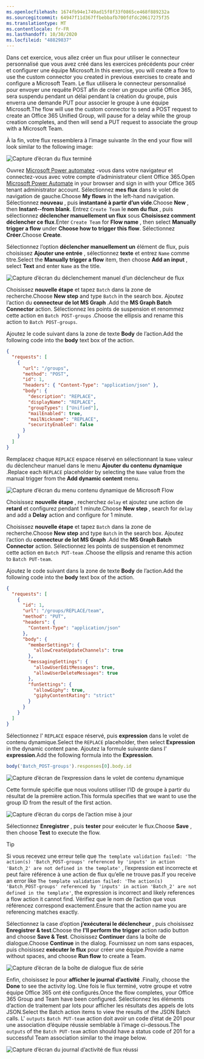 ```yaml
---
ms.openlocfilehash: 1674fb94e1749ad15f8f33f0865ce468f889232a
ms.sourcegitcommit: 64947f11d367ffbebbafb700fdfdc20617275f35
ms.translationtype: MT
ms.contentlocale: fr-FR
ms.lasthandoff: 10/30/2020
ms.locfileid: "48829837"
---
```

<!-- markdownlint-disable MD002 MD041 -->

<span data-ttu-id="78b6e-101">Dans cet exercice, vous allez créer un flux pour utiliser le connecteur personnalisé que vous avez créé dans les exercices précédents pour créer et configurer une équipe Microsoft.</span><span class="sxs-lookup"><span data-stu-id="78b6e-101">In this exercise, you will create a flow to use the custom connector you created in previous exercises to create and configure a Microsoft Team.</span></span> <span data-ttu-id="78b6e-102">Le flux utilisera le connecteur personnalisé pour envoyer une requête POST afin de créer un groupe unifié Office 365, sera suspendu pendant un délai pendant la création du groupe, puis enverra une demande PUT pour associer le groupe à une équipe Microsoft.</span><span class="sxs-lookup"><span data-stu-id="78b6e-102">The flow will use the custom connector to send a POST request to create an Office 365 Unified Group, will pause for a delay while the group creation completes, and then will send a PUT request to associate the group with a Microsoft Team.</span></span>

<span data-ttu-id="78b6e-103">À la fin, votre flux ressemblera à l’image suivante :</span><span class="sxs-lookup"><span data-stu-id="78b6e-103">In the end your flow will look similar to the following image:</span></span>

![Capture d’écran du flux terminé](./images/completed-flow.png)

<span data-ttu-id="78b6e-105">Ouvrez [Microsoft Power automatez](https://flow.microsoft.com) -vous dans votre navigateur et connectez-vous avec votre compte d’administrateur client Office 365.</span><span class="sxs-lookup"><span data-stu-id="78b6e-105">Open [Microsoft Power Automate](https://flow.microsoft.com) in your browser and sign in with your Office 365 tenant administrator account.</span></span> <span data-ttu-id="78b6e-106">Sélectionnez **mes flux** dans le volet de navigation de gauche.</span><span class="sxs-lookup"><span data-stu-id="78b6e-106">Choose **My flows** in the left-hand navigation.</span></span> <span data-ttu-id="78b6e-107">Sélectionnez **nouveau** , puis **instantané à partir d’un vide**.</span><span class="sxs-lookup"><span data-stu-id="78b6e-107">Choose **New** , then **Instant--from blank**.</span></span> <span data-ttu-id="78b6e-108">Entrez `Create Team` le **nom du flux** , puis sélectionnez **déclencher manuellement un flux** sous **Choisissez comment déclencher ce flux**.</span><span class="sxs-lookup"><span data-stu-id="78b6e-108">Enter `Create Team` for **Flow name** , then select **Manually trigger a flow** under **Choose how to trigger this flow**.</span></span> <span data-ttu-id="78b6e-109">Sélectionnez **Créer**.</span><span class="sxs-lookup"><span data-stu-id="78b6e-109">Choose **Create**.</span></span>

<span data-ttu-id="78b6e-110">Sélectionnez l’option **déclencher manuellement un** élément de flux, puis choisissez **Ajouter une entrée** , sélectionnez **texte** et entrez `Name` comme titre.</span><span class="sxs-lookup"><span data-stu-id="78b6e-110">Select the **Manually trigger a flow** item, then choose **Add an input** , select **Text** and enter `Name` as the title.</span></span>

![Capture d’écran du déclenchement manuel d’un déclencheur de flux](./images/manually-trigger.png)

<span data-ttu-id="78b6e-112">Choisissez **nouvelle étape** et tapez `Batch` dans la zone de recherche.</span><span class="sxs-lookup"><span data-stu-id="78b6e-112">Choose **New step** and type `Batch` in the search box.</span></span> <span data-ttu-id="78b6e-113">Ajoutez l’action du **connecteur de lot MS Graph** .</span><span class="sxs-lookup"><span data-stu-id="78b6e-113">Add the **MS Graph Batch Connector** action.</span></span> <span data-ttu-id="78b6e-114">Sélectionnez les points de suspension et renommez cette action en `Batch POST-groups` .</span><span class="sxs-lookup"><span data-stu-id="78b6e-114">Choose the ellipsis and rename this action to `Batch POST-groups`.</span></span>

<span data-ttu-id="78b6e-115">Ajoutez le code suivant dans la zone de texte **Body** de l’action.</span><span class="sxs-lookup"><span data-stu-id="78b6e-115">Add the following code into the **body** text box of the action.</span></span>

```json
{
  "requests": [
    {
      "url": "/groups",
      "method": "POST",
      "id": 1,
      "headers": { "Content-Type": "application/json" },
      "body": {
        "description": "REPLACE",
        "displayName": "REPLACE",
        "groupTypes": ["Unified"],
        "mailEnabled": true,
        "mailNickname": "REPLACE",
        "securityEnabled": false
      }
    }
  ]
}
```

<span data-ttu-id="78b6e-116">Remplacez chaque `REPLACE` espace réservé en sélectionnant la `Name` valeur du déclencheur manuel dans le menu **Ajouter du contenu dynamique** .</span><span class="sxs-lookup"><span data-stu-id="78b6e-116">Replace each `REPLACE` placeholder by selecting the `Name` value from the manual trigger from the **Add dynamic content** menu.</span></span>

![Capture d’écran du menu contenu dynamique de Microsoft Flow](./images/dynamic-content.png)

<span data-ttu-id="78b6e-118">Choisissez **nouvelle étape** , recherchez `delay` et ajoutez une action de **retard** et configurez pendant 1 minute.</span><span class="sxs-lookup"><span data-stu-id="78b6e-118">Choose **New step** , search for `delay` and add a **Delay** action and configure for 1 minute.</span></span>

<span data-ttu-id="78b6e-119">Choisissez **nouvelle étape** et tapez `Batch` dans la zone de recherche.</span><span class="sxs-lookup"><span data-stu-id="78b6e-119">Choose **New step** and type `Batch` in the search box.</span></span> <span data-ttu-id="78b6e-120">Ajoutez l’action du **connecteur de lot MS Graph** .</span><span class="sxs-lookup"><span data-stu-id="78b6e-120">Add the **MS Graph Batch Connector** action.</span></span> <span data-ttu-id="78b6e-121">Sélectionnez les points de suspension et renommez cette action en `Batch PUT-team` .</span><span class="sxs-lookup"><span data-stu-id="78b6e-121">Choose the ellipsis and rename this action to `Batch PUT-team`.</span></span>

<span data-ttu-id="78b6e-122">Ajoutez le code suivant dans la zone de texte **Body** de l’action.</span><span class="sxs-lookup"><span data-stu-id="78b6e-122">Add the following code into the **body** text box of the action.</span></span>

```json
{
  "requests": [
    {
      "id": 1,
      "url": "/groups/REPLACE/team",
      "method": "PUT",
      "headers": {
        "Content-Type": "application/json"
      },
      "body": {
        "memberSettings": {
          "allowCreateUpdateChannels": true
        },
        "messagingSettings": {
          "allowUserEditMessages": true,
          "allowUserDeleteMessages": true
        },
        "funSettings": {
          "allowGiphy": true,
          "giphyContentRating": "strict"
        }
      }
    }
  ]
}
```

<span data-ttu-id="78b6e-123">Sélectionnez l' `REPLACE` espace réservé, puis **expression** dans le volet de contenu dynamique.</span><span class="sxs-lookup"><span data-stu-id="78b6e-123">Select the `REPLACE` placeholder, then select **Expression** in the dynamic content pane.</span></span> <span data-ttu-id="78b6e-124">Ajoutez la formule suivante dans l' **expression**.</span><span class="sxs-lookup"><span data-stu-id="78b6e-124">Add the following formula into the **Expression**.</span></span>

```js
body('Batch_POST-groups').responses[0].body.id
```

![Capture d’écran de l’expression dans le volet de contenu dynamique](./images/flow-formula.png)

<span data-ttu-id="78b6e-126">Cette formule spécifie que nous voulons utiliser l’ID de groupe à partir du résultat de la première action.</span><span class="sxs-lookup"><span data-stu-id="78b6e-126">This formula specifies that we want to use the group ID from the result of the first action.</span></span>

![Capture d’écran du corps de l’action mise à jour](./images/updated-body.png)

<span data-ttu-id="78b6e-128">Sélectionnez **Enregistrer** , puis **tester** pour exécuter le flux.</span><span class="sxs-lookup"><span data-stu-id="78b6e-128">Choose **Save** , then choose **Test** to execute the flow.</span></span>

> [!TIP]
> <span data-ttu-id="78b6e-129">Si vous recevez une erreur telle que `The template validation failed: 'The action(s) 'Batch_POST-groups' referenced by 'inputs' in action 'Batch_2' are not defined in the template'` , l’expression est incorrecte et peut faire référence à une action de flux qu’elle ne trouve pas.</span><span class="sxs-lookup"><span data-stu-id="78b6e-129">If you receive an error like `The template validation failed: 'The action(s) 'Batch_POST-groups' referenced by 'inputs' in action 'Batch_2' are not defined in the template'`, the expression is incorrect and likely references a flow action it cannot find.</span></span> <span data-ttu-id="78b6e-130">Vérifiez que le nom de l’action que vous référencez correspond exactement.</span><span class="sxs-lookup"><span data-stu-id="78b6e-130">Ensure that the action name you are referencing matches exactly.</span></span>

<span data-ttu-id="78b6e-131">Sélectionnez la case d’option **j’exécuterai le déclencheur** , puis choisissez **Enregistrer & test**.</span><span class="sxs-lookup"><span data-stu-id="78b6e-131">Choose the **I'll perform the trigger** action radio button and choose **Save & Test**.</span></span> <span data-ttu-id="78b6e-132">Choisissez **Continuer** dans la boîte de dialogue.</span><span class="sxs-lookup"><span data-stu-id="78b6e-132">Choose **Continue** in the dialog.</span></span> <span data-ttu-id="78b6e-133">Fournissez un nom sans espaces, puis choisissez **exécuter le flux** pour créer une équipe.</span><span class="sxs-lookup"><span data-stu-id="78b6e-133">Provide a name without spaces, and choose **Run flow** to create a Team.</span></span>

![Capture d’écran de la boîte de dialogue flux de série](./images/run-flow.png)

<span data-ttu-id="78b6e-135">Enfin, choisissez le pour **afficher le journal d’activité** .</span><span class="sxs-lookup"><span data-stu-id="78b6e-135">Finally, choose the **Done** to see the activity log.</span></span> <span data-ttu-id="78b6e-136">Une fois le flux terminé, votre groupe et votre équipe Office 365 ont été configurés.</span><span class="sxs-lookup"><span data-stu-id="78b6e-136">Once the flow completes, your Office 365 Group and Team have been configured.</span></span> <span data-ttu-id="78b6e-137">Sélectionnez les éléments d’action de traitement par lots pour afficher les résultats des appels de lots JSON.</span><span class="sxs-lookup"><span data-stu-id="78b6e-137">Select the Batch action items to view the results of the JSON Batch calls.</span></span> <span data-ttu-id="78b6e-138">L' `outputs` `Batch PUT-team` action doit avoir un code d’état de 201 pour une association d’équipe réussie semblable à l’image ci-dessous.</span><span class="sxs-lookup"><span data-stu-id="78b6e-138">The `outputs` of the `Batch PUT-team` action should have a status code of 201 for a successful Team association similar to the image below.</span></span>

![Capture d’écran du journal d’activité de flux réussi](./images/success.png)
